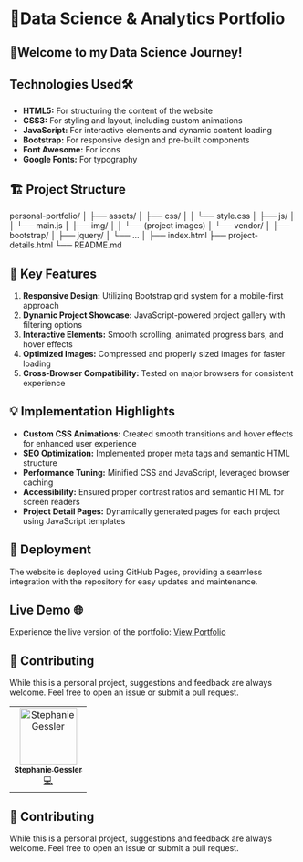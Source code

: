 # 🚀Data Science & Analytics Portfolio 

## 👋Welcome to my Data Science Journey!

## Technologies Used🛠️

- **HTML5:** For structuring the content of the website
- **CSS3:** For styling and layout, including custom animations
- **JavaScript:** For interactive elements and dynamic content loading
- **Bootstrap:** For responsive design and pre-built components
- **Font Awesome:** For icons
- **Google Fonts:** For typography

## 🏗️ Project Structure

personal-portfolio/
│
├── assets/
│   ├── css/
│   │   └── style.css
│   ├── js/
│   │   └── main.js
│   ├── img/
│   │   └── (project images)
│   └── vendor/
│       ├── bootstrap/
│       ├── jquery/
│       └── ...
│
├── index.html
├── project-details.html
└── README.md


## 🔑 Key Features

1. **Responsive Design:** Utilizing Bootstrap grid system for a mobile-first approach
2. **Dynamic Project Showcase:** JavaScript-powered project gallery with filtering options
3. **Interactive Elements:** Smooth scrolling, animated progress bars, and hover effects
4. **Optimized Images:** Compressed and properly sized images for faster loading
5. **Cross-Browser Compatibility:** Tested on major browsers for consistent experience

## 💡 Implementation Highlights

- **Custom CSS Animations:** Created smooth transitions and hover effects for enhanced user experience
- **SEO Optimization:** Implemented proper meta tags and semantic HTML structure
- **Performance Tuning:** Minified CSS and JavaScript, leveraged browser caching
- **Accessibility:** Ensured proper contrast ratios and semantic HTML for screen readers
- **Project Detail Pages:** Dynamically generated pages for each project using JavaScript templates

## 🚀 Deployment

The website is deployed using GitHub Pages, providing a seamless integration with the repository for easy updates and maintenance.

## Live Demo 🌐
Experience the live version of the portfolio: <a href="https://stephaniegessler.github.io/" target="_blank">View Portfolio</a>


## 🤝 Contributing

While this is a personal project, suggestions and feedback are always welcome. Feel free to open an issue or submit a pull request.

<!-- ALL-CONTRIBUTORS-LIST:START - Do not remove or modify this section -->
<!-- prettier-ignore-start -->
<!-- markdownlint-disable -->
<table>
  <tr>
    <td align="center"><a href="https://github.com/steguess"><img src="https://avatars.githubusercontent.com/u/86976901?v=4" width="100px;" alt="Stephanie Gessler"/><br /><sub><b>Stephanie Gessler</b></sub></a><br /><a href="https://github.com/codesandbox/codesandbox-client/commits?author=steguess" title="Frontend Developer">💻</a></td>
</table>




## 🤝 Contributing

While this is a personal project, suggestions and feedback are always welcome. Feel free to open an issue or submit a pull request.
